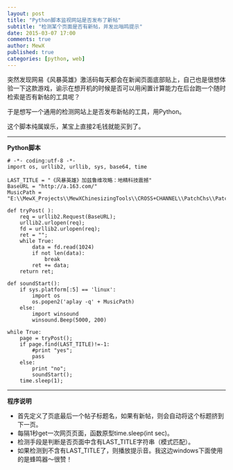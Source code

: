 ```yaml
---
layout: post
title: "Python脚本监视网站是否发布了新帖"
subtitle: "检测某个页面是否有新帖，并发出嗡鸣提示"
date: 2015-03-07 17:00
comments: true
author: MewX
published: true
categories: [python, web]
---
```


突然发现网易《风暴英雄》激活码每天都会在新闻页面底部贴上，自己也是很想体验一下这款游戏，谕示在想开机的时候是否可以用闲置计算能力在后台跑一个随时检索是否有新帖的工具呢？

于是想写一个通用的检测网站上是否发布新帖的工具，用Python。

这个脚本纯属娱乐，某宝上直接2毛钱就能买到了。

----

**Python脚本**

    # -*- coding:utf-8 -*-
    import os, urllib2, urllib, sys, base64, time

    LAST_TITLE = "《风暴英雄》加兹鲁维攻略：地精科技震撼"
    BaseURL = "http://a.163.com/"
    MusicPath = "E:\\MewX_Projects\\MewXChinesizingTools\\CROSS+CHANNEL\\PatchChs\\PatchChs";

    def tryPost( ):
        req = urllib2.Request(BaseURL);
        urllib2.urlopen(req);
        fd = urllib2.urlopen(req);
        ret = "";
        while True:
            data = fd.read(1024)
            if not len(data):
                break
            ret += data;
        return ret;

    def soundStart():
        if sys.platform[:5] == 'linux':
            import os
            os.popen2('aplay -q' + MusicPath)
        else:
            import winsound
            winsound.Beep(5000, 200)

    while True:
        page = tryPost();
        if page.find(LAST_TITLE)!=-1:
            #print "yes";
            pass
        else:
            print "no";
            soundStart();
        time.sleep(1);

----

**程序说明**

- 首先定义了页底最后一个帖子标题名，如果有新帖，则会自动将这个标题挤到下一页。
- 每隔1秒get一次网页页面，函数原型time.sleep(int sec)。
- 检测手段是判断是否页面中含有LAST_TITLE字符串（模式匹配）。
- 如果检测到不含有LAST_TITLE了，则播放提示音。我这边windows下面使用的是蜂鸣器～很赞！
